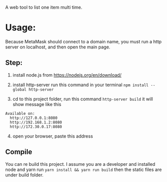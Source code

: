 A web tool to list one item multi time.

# Usage:

Because MetaMask should connect to a domain name, you must run a http server on localhost, and then open the main page.

## Step:
1. install node.js from https://nodejs.org/en/download/

2. install http-server
run this command in your terminal
`npm install --global http-server`

3. cd to this project folder, run this command
`http-server build`
it will show message like this
```
Available on:
  http://127.0.0.1:8080
  http://192.168.1.2:8080
  http://172.30.0.17:8080
```

4. open your browser, paste this address


## Compile
You can re build this project. I assume you are a developer and installed node and yarn
run `yarn install && yarn run build`
then the static files are under build folder.
